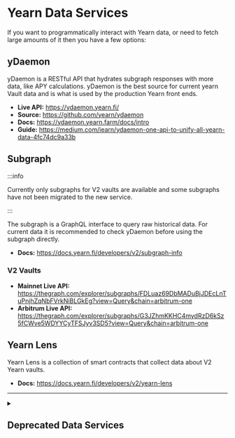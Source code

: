 # Yearn Data Services

If you want to programmatically interact with Yearn data, or need to fetch large amounts of it then you have a few options:

## yDaemon

yDaemon is a RESTful API that hydrates subgraph responses with more data, like APY calculations. yDaemon is the best source for current yearn Vault data and is what is used by the production Yearn front ends.

- **Live API:** https://ydaemon.yearn.fi/
- **Source:** https://github.com/yearn/ydaemon
- **Docs:** https://ydaemon.yearn.farm/docs/intro
- **Guide:** https://medium.com/iearn/ydaemon-one-api-to-unify-all-yearn-data-4fc74dc9a33b

## Subgraph

:::info

Currently only subgraphs for V2 vaults are available and some subgraphs have not been migrated to the new service.

:::

The subgraph is a GraphQL interface to query raw historical data. For current data it is recommended to check yDaemon before using the subgraph directly.

- **Docs:** https://docs.yearn.fi/developers/v2/subgraph-info

### V2 Vaults

- **Mainnet Live API:** https://thegraph.com/explorer/subgraphs/FDLuaz69DbMADuBjJDEcLnTuPnjhZqNbFVrkNiBLGkEg?view=Query&chain=arbitrum-one
- **Arbitrum Live API:** https://thegraph.com/explorer/subgraphs/G3JZhmKKHC4mydRzD6kSz5fCWve5WDYYCyTFSJyv3SD5?view=Query&chain=arbitrum-one

## Yearn Lens

Yearn Lens is a collection of smart contracts that collect data about V2 Yearn vaults.

- **Docs:** https://docs.yearn.fi/developers/v2/yearn-lens

---

<details className="customDetails">
  <summary><h2>Deprecated Data Services</h2></summary>

### Yearn Exporter - No longer supported

The exporter is was to build the (now deprecated) Yearn Grafana dashboard.

- **Source + Guide:** https://github.com/yearn/yearn-exporter

### V1 Yearn API - No longer supported

- **original endpoint**: https://api.yearn.fi/v1/chains/1/vaults/all

</details>
